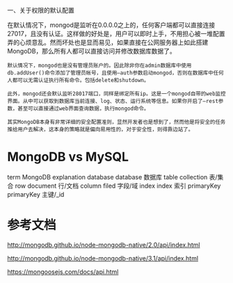 一、关于权限的默认配置

   在默认情况下，mongod是监听在0.0.0.0之上的，任何客户端都可以直接连接27017，且没有认证。这样做的好处是，用户可以即时上手，不用担心被一堆配置弄的心烦意乱。然而坏处也是显而易见，如果直接在公网服务器上如此搭建MongoDB，那么所有人都可以直接访问并修改数据库数据了。

    默认情况下，mongod也是没有管理员账户的。因此除非你在admin数据库中使用db.addUser()命令添加了管理员帐号，且使用–auth参数启动mongod，否则在数据库中任何人都可以无需认证执行所有命令。包括delete和shutdown。

    此外，mongod还会默认监听28017端口，同样是绑定所有ip。这是一个mongod自带的web监控界面。从中可以获取到数据库当前连接、log、状态、运行系统等信息。如果你开启了–rest参数，甚至可以直接通过web界面查询数据，执行mongod命令。

    其实MongoDB本身有非常详细的安全配置准则，显然开发者也是想到了，然而他是将安全的任务推给用户去解决，这本身的策略就是偏向易用性的，对于安全性，则得靠边站了。


# MongoDB vs MySQL

term                MongoDB             explanation
database            database            数据库
table               collection          表/集合
row                 document            行/文档
column              filed               字段/域
index               index               索引
primaryKey          primaryKey          主键/_id



# 参考文档

http://mongodb.github.io/node-mongodb-native/2.0/api/index.html

http://mongodb.github.io/node-mongodb-native/3.1/api/index.html

https://mongoosejs.com/docs/api.html

